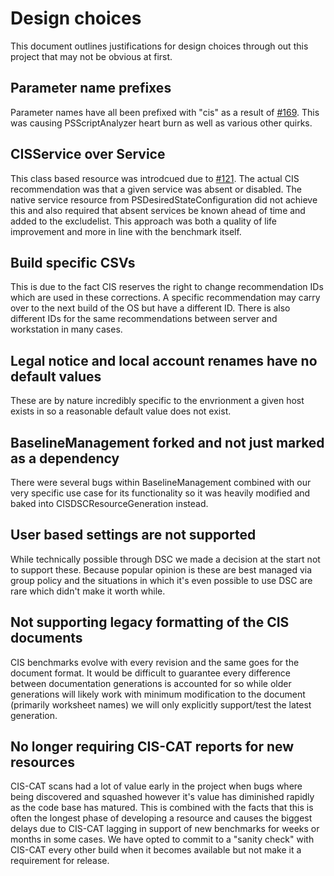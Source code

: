 # Design choices
This document outlines justifications for design choices through out this project that may not be obvious at first.

## Parameter name prefixes
Parameter names have all been prefixed with "cis" as a result of [#169](https://github.com/techservicesillinois/SecOps-Powershell-CISDSC/issues/169). This was causing PSScriptAnalyzer heart burn as well as various other quirks.

## CISService over Service
This class based resource was introdcued due to [#121](https://github.com/techservicesillinois/SecOps-Powershell-CISDSC/issues/121). The actual CIS recommendation was that a given service was absent or disabled. The native service resource from PSDesiredStateConfiguration did not achieve this and also required that absent services be known ahead of time and added to the excludelist. This approach was both a quality of life improvement and more in line with the benchmark itself.

## Build specific CSVs
This is due to the fact CIS reserves the right to change recommendation IDs which are used in these corrections. A specific recommendation may carry over to the next build of the OS but have a different ID. There is also different IDs for the same recommendations between server and workstation in many cases.

## Legal notice and local account renames have no default values
These are by nature incredibly specific to the envrionment a given host exists in so a reasonable default value does not exist.

## BaselineManagement forked and not just marked as a dependency
There were several bugs within BaselineManagement combined with our very specific use case for its functionality so it was heavily modified and baked into CISDSCResourceGeneration instead.

## User based settings are not supported
While technically possible through DSC we made a decision at the start not to support these. Because popular opinion is these are best managed via group policy and the situations in which it's even possible to use DSC are rare which didn't make it worth while.

## Not supporting legacy formatting of the CIS documents
CIS benchmarks evolve with every revision and the same goes for the document format. It would be difficult to guarantee every difference between documentation generations is accounted for so while older generations will likely work with minimum modification to the document (primarily worksheet names) we will only explicitly support/test the latest generation.

## No longer requiring CIS-CAT reports for new resources
CIS-CAT scans had a lot of value early in the project when bugs where being discovered and squashed however it's value has diminished rapidly as the code base has matured. This is combined with the facts that this is often the longest phase of developing a resource and causes the biggest delays due to CIS-CAT lagging in support of new benchmarks for weeks or months in some cases. We have opted to commit to a "sanity check" with CIS-CAT every other build when it becomes available but not make it a requirement for release.
